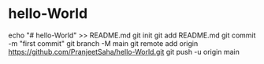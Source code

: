 # hello-World
echo "# hello-World" >> README.md
git init
git add README.md
git commit -m "first commit"
git branch -M main
git remote add origin https://github.com/PranjeetSaha/hello-World.git
git push -u origin main
